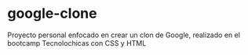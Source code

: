 # google-clone
Proyecto personal enfocado en crear un clon de Google, realizado en el bootcamp Tecnolochicas con CSS y HTML

